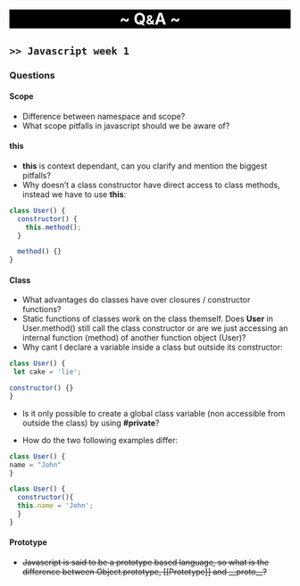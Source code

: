 <h1 style = "text-align: center; background-color:black; color:white;">~ Q<small>&</small>A ~</h1>

## `>> Javascript week 1`

### Questions

#### Scope

- Difference between namespace and scope?
- What scope pitfalls in javascript should we be aware of?

#### this

- **this** is context dependant, can you clarify and mention the biggest pitfalls?
- Why doesn’t a class constructor have direct access to class methods, instead we have to use **this**:

```javascript
class User() {
  constructor() {
    this.method();
  }

  method() {}
}
```

#### Class

- What advantages do classes have over closures / constructor functions?
- Static functions of classes work on the class themself. Does **User** in User.method() still call the class constructor or are we just accessing an internal function (method) of another function object (User)?
- Why cant I declare a variable inside a class but outside its constructor:

```javascript
class User() {
 let cake = 'lie';

constructor() {}
}
```

- Is it only possible to create a global class variable (non accessible from outside the class) by using **#private**?

- How do the two following examples differ:

```javascript
class User() {
name = "John"
}
```

```javascript
class User() {
  constructor(){
  this.name = 'John';
  }
}
```

#### Prototype

- ~~Javascript is said to be a prototype based language, so what is the difference between Object.prototype, [[Prototype]] and \_\_proto\_\_?~~
